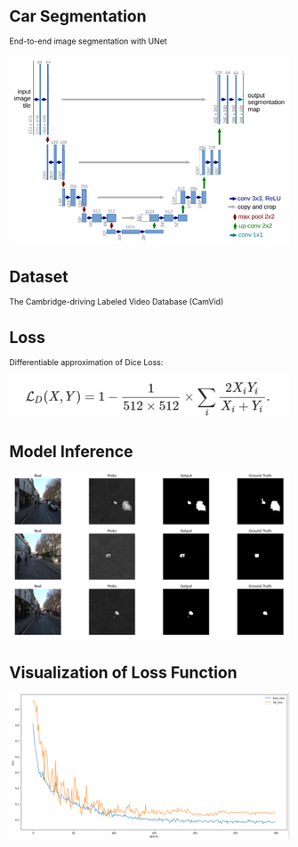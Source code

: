 # Car Segmentation

End-to-end image segmentation with UNet

![image info](readme_pics/unet_architecture.png)

# Dataset

The Cambridge-driving Labeled Video Database (CamVid)

# Loss

Differentiable approximation of Dice Loss: 

![image info](readme_pics/dice_loss.png)

# Model Inference

![image info](readme_pics/reference.png)

# Visualization of Loss Function

![image info](readme_pics/loss_visualization.png)
